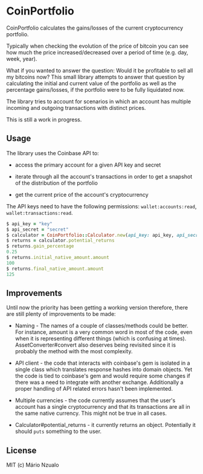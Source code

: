 # CoinPortfolio

CoinPortfolio calculates the gains/losses of the current cryptocurrency portfolio.

Typically when checking the evolution of the price of bitcoin you can see how much the price increased/decreased over
a period of time (e.g. day, week, year).

What if you wanted to answer the question: Would it be profitable to sell all my bitcoins now? This small library
attempts to answer that question by calculating the initial and current value of the portfolio as well as the
percentage gains/losses, if the portfolio were to be fully liquidated now.

The library tries to account for scenarios in which an account has multiple incoming and outgoing transactions with
distinct prices.

This is still a work in progress.

## Usage

The library uses the Coinbase API to:
- access the primary account for a given API key and secret

- iterate through all the account's transactions in order to get a snapshot of the distribution of the portfolio

- get the current price of the account's cryptocurrency

The API keys need to have the following permissions: `wallet:accounts:read`, `wallet:transactions:read`.

```ruby
$ api_key = "key"
$ api_secret = "secret"
$ calculator = CoinPortfolio::Calculator.new(api_key: api_key, api_secret: api_secret)
$ returns = calculator.potential_returns
$ returns.gain_percentage
0.25
$ returns.initial_native_amount.amount
100
$ returns.final_native_amount.amount
125
```

## Improvements
Until now the priority has been getting a working version therefore, there are still plenty of improvements to be made:
- Naming - The names of a couple of classes/methods could be better. For instance, amount is a very common word in most
of the code, even when it is representing different things (which is confusing at times). AssetConverter#convert also
deserves being revisited since it is probably the method with the most complexity.

- API client - the code that interacts with coinbase's gem is isolated in a single class which translates
response hashes into domain objects. Yet the code is tied to coinbase's gem and would require some changes if there was
a need to integrate with another exchange. Additionally a proper handling of API related errors hasn't been
implemented.

- Multiple currencies - the code currently assumes that the user's account has a single cryptocurrency and that its
transactions are all in the same native currency. This might not be true in all cases.

- Calculator#potential_returns - it currently returns an object. Potentially it should `puts` something to the user.

## License
MIT (c) Mário Nzualo

